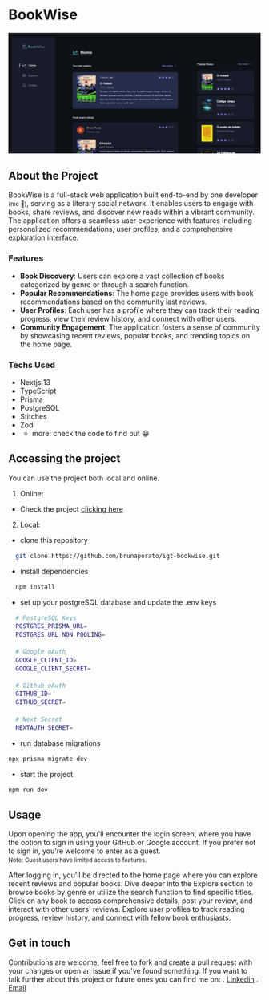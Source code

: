 # BookWise

![BookWise preview](./src/assets/app-preview.png)

## About the Project

BookWise is a full-stack web application built end-to-end by one developer <small>(me 🐼)</small>, serving as a literary social network. It enables users to engage with books, share reviews, and discover new reads within a vibrant community. The application offers a seamless user experience with features including personalized recommendations, user profiles, and a comprehensive exploration interface.

### Features
- <strong>Book Discovery</strong>: Users can explore a vast collection of books categorized by genre or through a search function.
- <strong>Popular Recommendations</strong>: The home page provides users with book recommendations based on the community last reviews.
- <strong>User Profiles</strong>: Each user has a profile where they can track their reading progress, view their review history, and connect with other users.
- <strong>Community Engagement</strong>: The application fosters a sense of community by showcasing recent reviews, popular books, and trending topics on the home page.

### Techs Used
- Nextjs 13
- TypeScript
- Prisma
- PostgreSQL
- Stitches
- Zod
- + more: check the code to find out 😁

## Accessing the project

You can use the project both local and online.

1. Online:
- Check the project [clicking here](https://igt-bookwise-seven.vercel.app/)

2. Local:
- clone this repository
```bash
  git clone https://github.com/brunaporato/igt-bookwise.git
```

- install dependencies
```bash
  npm install
```

- set up your postgreSQL database and update the .env keys
```bash
  # PostgreSQL Keys
  POSTGRES_PRISMA_URL=
  POSTGRES_URL_NON_POOLING=

  # Google oAuth
  GOOGLE_CLIENT_ID=
  GOOGLE_CLIENT_SECRET=

  # Github oAuth
  GITHUB_ID=
  GITHUB_SECRET=

  # Next Secret
  NEXTAUTH_SECRET=
```

- run database migrations
```bash
npx prisma migrate dev
```

- start the project
```bash
npm run dev
```

## Usage
Upon opening the app, you'll encounter the login screen, where you have the option to sign in using your GitHub or Google account. If you prefer not to sign in, you're welcome to enter as a guest.
<br />
<small>Note: Guest users have limited access to features.</small>

After logging in, you'll be directed to the home page where you can explore recent reviews and popular books. Dive deeper into the Explore section to browse books by genre or utilize the search function to find specific titles. Click on any book to access comprehensive details, post your review, and interact with other users' reviews. Explore user profiles to track reading progress, review history, and connect with fellow book enthusiasts.

## Get in touch

Contributions are welcome, feel free to fork and create a pull request with your changes or open an issue if you've found something. If you want to talk further about this project or future ones you can find me on:
. [Linkedin](https://linkedin.com/in/brunaporato)
. [Email](mailto:brunaporato@gmail.com)
